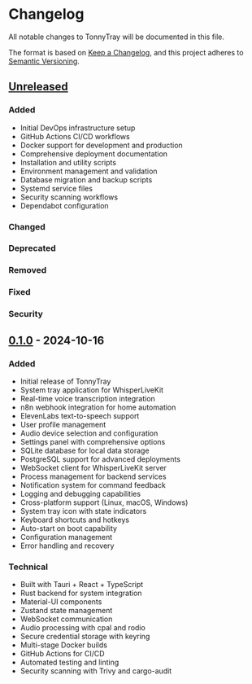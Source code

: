 # Changelog

All notable changes to TonnyTray will be documented in this file.

The format is based on [Keep a Changelog](https://keepachangelog.com/en/1.0.0/),
and this project adheres to [Semantic Versioning](https://semver.org/spec/v2.0.0.html).

## [Unreleased]

### Added
- Initial DevOps infrastructure setup
- GitHub Actions CI/CD workflows
- Docker support for development and production
- Comprehensive deployment documentation
- Installation and utility scripts
- Environment management and validation
- Database migration and backup scripts
- Systemd service files
- Security scanning workflows
- Dependabot configuration

### Changed

### Deprecated

### Removed

### Fixed

### Security

## [0.1.0] - 2024-10-16

### Added
- Initial release of TonnyTray
- System tray application for WhisperLiveKit
- Real-time voice transcription integration
- n8n webhook integration for home automation
- ElevenLabs text-to-speech support
- User profile management
- Audio device selection and configuration
- Settings panel with comprehensive options
- SQLite database for local data storage
- PostgreSQL support for advanced deployments
- WebSocket client for WhisperLiveKit server
- Process management for backend services
- Notification system for command feedback
- Logging and debugging capabilities
- Cross-platform support (Linux, macOS, Windows)
- System tray icon with state indicators
- Keyboard shortcuts and hotkeys
- Auto-start on boot capability
- Configuration management
- Error handling and recovery

### Technical
- Built with Tauri + React + TypeScript
- Rust backend for system integration
- Material-UI components
- Zustand state management
- WebSocket communication
- Audio processing with cpal and rodio
- Secure credential storage with keyring
- Multi-stage Docker builds
- GitHub Actions for CI/CD
- Automated testing and linting
- Security scanning with Trivy and cargo-audit

[Unreleased]: https://github.com/yourusername/tonnytray/compare/v0.1.0...HEAD
[0.1.0]: https://github.com/yourusername/tonnytray/releases/tag/v0.1.0

